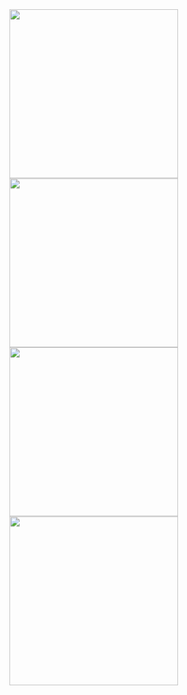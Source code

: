 <img src="https://i.ibb.co/2KXm5Jc/Whats-App-Image-2022-03-08-at-1-03-13-PM.jpg" width="300" height="auto">
<img src="https://i.ibb.co/nMXycVd/Whats-App-Image-2022-03-08-at-1-03-12-PM-2.jpg" width="300" height="auto">
<img src="https://i.ibb.co/W0rn9XP/Whats-App-Image-2022-03-08-at-1-03-12-PM-1.jpg" width="300" height="auto">
<img src="https://i.ibb.co/tPCYBBJ/Whats-App-Image-2022-03-08-at-1-03-12-PM.jpg" width="300" height="auto">